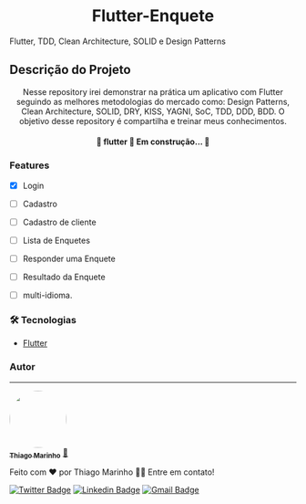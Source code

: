 <h1 align="center">Flutter-Enquete</h1>
Flutter, TDD, Clean Architecture, SOLID e Design Patterns


## Descrição do Projeto

<p align="center">Nesse repository irei demonstrar na prática  um aplicativo com Flutter seguindo as melhores metodologias do mercado  como: Design Patterns, Clean Architecture, SOLID, DRY, KISS, YAGNI, SoC, TDD, DDD, BDD. O objetivo desse repository é compartilha e treinar meus conhecimentos.</p>


<h4 align="center"> 
	🚧  flutter  🚀 Em construção...  🚧
</h4>

### Features

- [x]  Login
- [ ]  Cadastro
- [ ] Cadastro de cliente
- [ ] Lista de Enquetes
- [ ] Responder uma Enquete
- [ ] Resultado da Enquete
- [ ] multi-idioma.


### 🛠 Tecnologias
- [Flutter](https://flutter.dev/)



### Autor
---

<a href="https://blog.rocketseat.com.br/author/thiago/">
 <img style="border-radius: 50%;" src="https://avatars.githubusercontent.com/u/14837643?s=96&v=4" width="100px;" alt=""/>
 <br />
 <sub><b>Thiago Marinho</b></sub></a> <a href="https://blog.rocketseat.com.br/author/thiago//" title="Rocketseat">🚀</a>


Feito com ❤️ por Thiago Marinho 👋🏽 Entre em contato!

[![Twitter Badge](https://img.shields.io/badge/-@tgmarinho-1ca0f1?style=flat-square&labelColor=1ca0f1&logo=twitter&logoColor=white&link=https://twitter.com/tgmarinho)](https://twitter.com/tgmarinho) [![Linkedin Badge](###)](##) 
[![Gmail Badge](https://img.shields.io/badge/-tgmarinho@gmail.com-c14438?style=flat-square&logo=Gmail&logoColor=white&link=mailto:tgmarinho@gmail.com)](mailto:carloscastrogames@gmail.com)
